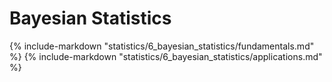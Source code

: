 # Bayesian Statistics

{% include-markdown "statistics/6_bayesian_statistics/fundamentals.md" %}
{% include-markdown "statistics/6_bayesian_statistics/applications.md" %}

